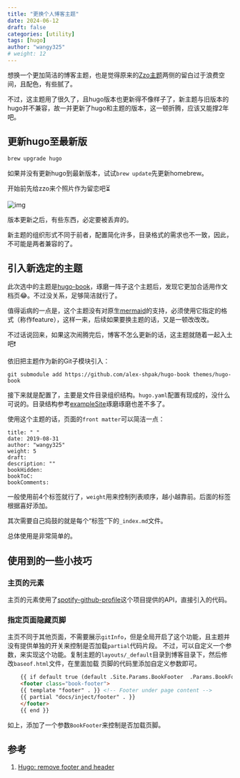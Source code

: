 ```yaml
---
title: "更换个人博客主题"
date: 2024-06-12
draft: false
categories: [utility]
tags: [hugo]
author: "wangy325"
# weight: 12
---
```


想换一个更加简洁的博客主题，也是觉得原来的[Zzo主题](https://github.com/zzossig/hugo-theme-zzo.git)两侧的留白过于浪费空间，且配色，有些腻了。

不过，这主题用了很久了，且hugo版本也更新得不像样子了，新主题与旧版本的hugo并不兼容，故一并更新了hugo和主题的版本，这一顿折腾，应该又能撑2年吧。

<!--more-->

## 更新hugo至最新版

``` bash
brew upgrade hugo
```

如果并没有更新hugo到最新版本，试试`brew update`先更新homebrew。

开始前先给zzo来个照片作为留恋吧⏳

![img](/img/old/SCR-20240614-wfi0.jpg)

版本更新之后，有些东西，必定要被丢弃的。

新主题的组织形式不同于前者，配置简化许多，目录格式的需求也不一致，因此，不可能是两者兼容的了。

## 引入新选定的主题

此次选中的主题是[hugo-book](https://github.com/alex-shpak/hugo-book?tab=readme-ov-file)，琢磨一阵子这个主题后，发现它更加合适用作文档页😂。不过没关系，足够简洁就行了。

值得诟病的一点是，这个主题没有对原生[mermaid](https://mermaid.js.org/syntax/classDiagram.html)的支持，必须使用它指定的格式（称作feature），这样一来，后续如果要换主题的话，又是一顿改改改。

不过话说回来，如果这次闹腾完后，博客不怎么更新的话，这主题就随着一起入土吧❗️

依旧把主题作为新的Git子模块引入：

```
git submodule add https://github.com/alex-shpak/hugo-book themes/hugo-book
```

接下来就是配置了，主要是文件目录组织结构。`hugo.yaml`配置有现成的，没什么可说的。目录结构参考[exampleSite](https://hugo-book-demo.netlify.app/posts/)琢磨琢磨也差不多了。

使用这个主题的话，页面的`front matter`可以简洁一点：

```
title: " "
date: 2019-08-31
author: "wangy325"
weight: 5
draft:
description: ""
bookHidden: 
bookToC:
bookComments:
```

一般使用前4个标签就行了，`weight`用来控制列表顺序，越小越靠前。后面的标签根据喜好添加。

其次需要自己捣鼓的就是每个“标签”下的`_index.md`文件。

总体使用是非常简单的。

## 使用到的一些小技巧

### 主页的元素

主页的元素使用了[spotify-github-profile](https://github.com/kittinan/spotify-github-profile)这个项目提供的API，直接引入的代码。

### 指定页面隐藏页脚

主页不同于其他页面，不需要展示`gitInfo`，但是全局开启了这个功能，且主题并没有提供单独的开关来控制是否加载`partial`代码片段。
不过，可以自定义一个参数，来实现这个功能。复制主题的`layouts/_default`目录到博客目录下，然后修改`baseof.html`文件，在里面加载
页脚的代码里添加自定义参数即可。

```html
    {{ if default true (default .Site.Params.BookFooter  .Params.BookFooter)}}
    <footer class="book-footer">
    {{ template "footer" . }} <!-- Footer under page content -->
    {{ partial "docs/inject/footer" . }}
    </footer>
    {{ end }}
```

如上，添加了一个参数`BookFooter`来控制是否加载页脚。

## 参考

1. [Hugo: remove footer and header](https://discourse.gohugo.io/t/remove-footer-and-header/44347)







